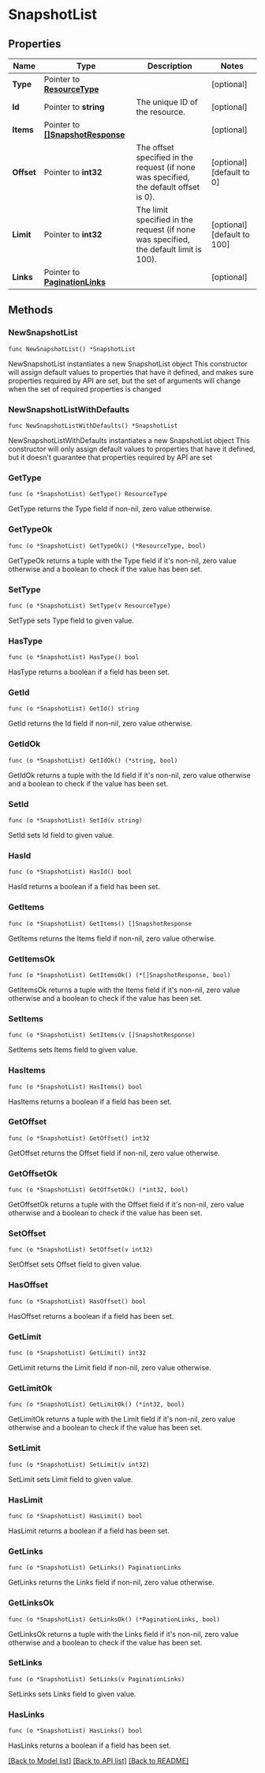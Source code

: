 # SnapshotList

## Properties

Name | Type | Description | Notes
------------ | ------------- | ------------- | -------------
**Type** | Pointer to [**ResourceType**](ResourceType.md) |  | [optional] 
**Id** | Pointer to **string** | The unique ID of the resource. | [optional] 
**Items** | Pointer to [**[]SnapshotResponse**](SnapshotResponse.md) |  | [optional] 
**Offset** | Pointer to **int32** | The offset specified in the request (if none was specified, the default offset is 0).  | [optional] [default to 0]
**Limit** | Pointer to **int32** | The limit specified in the request (if none was specified, the default limit is 100).  | [optional] [default to 100]
**Links** | Pointer to [**PaginationLinks**](PaginationLinks.md) |  | [optional] 

## Methods

### NewSnapshotList

`func NewSnapshotList() *SnapshotList`

NewSnapshotList instantiates a new SnapshotList object
This constructor will assign default values to properties that have it defined,
and makes sure properties required by API are set, but the set of arguments
will change when the set of required properties is changed

### NewSnapshotListWithDefaults

`func NewSnapshotListWithDefaults() *SnapshotList`

NewSnapshotListWithDefaults instantiates a new SnapshotList object
This constructor will only assign default values to properties that have it defined,
but it doesn't guarantee that properties required by API are set

### GetType

`func (o *SnapshotList) GetType() ResourceType`

GetType returns the Type field if non-nil, zero value otherwise.

### GetTypeOk

`func (o *SnapshotList) GetTypeOk() (*ResourceType, bool)`

GetTypeOk returns a tuple with the Type field if it's non-nil, zero value otherwise
and a boolean to check if the value has been set.

### SetType

`func (o *SnapshotList) SetType(v ResourceType)`

SetType sets Type field to given value.

### HasType

`func (o *SnapshotList) HasType() bool`

HasType returns a boolean if a field has been set.

### GetId

`func (o *SnapshotList) GetId() string`

GetId returns the Id field if non-nil, zero value otherwise.

### GetIdOk

`func (o *SnapshotList) GetIdOk() (*string, bool)`

GetIdOk returns a tuple with the Id field if it's non-nil, zero value otherwise
and a boolean to check if the value has been set.

### SetId

`func (o *SnapshotList) SetId(v string)`

SetId sets Id field to given value.

### HasId

`func (o *SnapshotList) HasId() bool`

HasId returns a boolean if a field has been set.

### GetItems

`func (o *SnapshotList) GetItems() []SnapshotResponse`

GetItems returns the Items field if non-nil, zero value otherwise.

### GetItemsOk

`func (o *SnapshotList) GetItemsOk() (*[]SnapshotResponse, bool)`

GetItemsOk returns a tuple with the Items field if it's non-nil, zero value otherwise
and a boolean to check if the value has been set.

### SetItems

`func (o *SnapshotList) SetItems(v []SnapshotResponse)`

SetItems sets Items field to given value.

### HasItems

`func (o *SnapshotList) HasItems() bool`

HasItems returns a boolean if a field has been set.

### GetOffset

`func (o *SnapshotList) GetOffset() int32`

GetOffset returns the Offset field if non-nil, zero value otherwise.

### GetOffsetOk

`func (o *SnapshotList) GetOffsetOk() (*int32, bool)`

GetOffsetOk returns a tuple with the Offset field if it's non-nil, zero value otherwise
and a boolean to check if the value has been set.

### SetOffset

`func (o *SnapshotList) SetOffset(v int32)`

SetOffset sets Offset field to given value.

### HasOffset

`func (o *SnapshotList) HasOffset() bool`

HasOffset returns a boolean if a field has been set.

### GetLimit

`func (o *SnapshotList) GetLimit() int32`

GetLimit returns the Limit field if non-nil, zero value otherwise.

### GetLimitOk

`func (o *SnapshotList) GetLimitOk() (*int32, bool)`

GetLimitOk returns a tuple with the Limit field if it's non-nil, zero value otherwise
and a boolean to check if the value has been set.

### SetLimit

`func (o *SnapshotList) SetLimit(v int32)`

SetLimit sets Limit field to given value.

### HasLimit

`func (o *SnapshotList) HasLimit() bool`

HasLimit returns a boolean if a field has been set.

### GetLinks

`func (o *SnapshotList) GetLinks() PaginationLinks`

GetLinks returns the Links field if non-nil, zero value otherwise.

### GetLinksOk

`func (o *SnapshotList) GetLinksOk() (*PaginationLinks, bool)`

GetLinksOk returns a tuple with the Links field if it's non-nil, zero value otherwise
and a boolean to check if the value has been set.

### SetLinks

`func (o *SnapshotList) SetLinks(v PaginationLinks)`

SetLinks sets Links field to given value.

### HasLinks

`func (o *SnapshotList) HasLinks() bool`

HasLinks returns a boolean if a field has been set.


[[Back to Model list]](../README.md#documentation-for-models) [[Back to API list]](../README.md#documentation-for-api-endpoints) [[Back to README]](../README.md)


